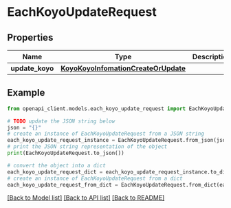 # EachKoyoUpdateRequest


## Properties

Name | Type | Description | Notes
------------ | ------------- | ------------- | -------------
**update_koyo** | [**KoyoKoyoInfomationCreateOrUpdate**](KoyoKoyoInfomationCreateOrUpdate.md) |  | 

## Example

```python
from openapi_client.models.each_koyo_update_request import EachKoyoUpdateRequest

# TODO update the JSON string below
json = "{}"
# create an instance of EachKoyoUpdateRequest from a JSON string
each_koyo_update_request_instance = EachKoyoUpdateRequest.from_json(json)
# print the JSON string representation of the object
print(EachKoyoUpdateRequest.to_json())

# convert the object into a dict
each_koyo_update_request_dict = each_koyo_update_request_instance.to_dict()
# create an instance of EachKoyoUpdateRequest from a dict
each_koyo_update_request_from_dict = EachKoyoUpdateRequest.from_dict(each_koyo_update_request_dict)
```
[[Back to Model list]](../README.md#documentation-for-models) [[Back to API list]](../README.md#documentation-for-api-endpoints) [[Back to README]](../README.md)


